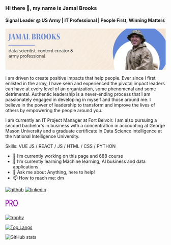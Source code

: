 ### Hi there 👋, my name is Jamal Brooks
#### Signal Leader @ US Army | IT Professional | People First, Winning Matters
![Signal Leader @ US Army | IT Professional | People First, Winning Matters](https://github.com/jamaleb67/jamaleb67.github.io/blob/master/GITHUB%20BANNER.jpg)

I am driven to create positive impacts that help people. Ever since I first enlisted in the army, I have seen and experienced the pivotal impact leaders can have at every level of an organization, some phenomenal and some detrimental. Authentic leadership is a never-ending process that I am passionately engaged in developing in myself and those around me. I believe in the power of leadership to transform and improve the lives of others by empowering the people around you.

I am currently an IT Project Manager at Fort Belvoir. I am also pursuing a second bachelor's in business with a concentration in accounting at George Mason University and a graduate certificate in Data Science intelligence at the National Intelligence University.

Skills: VUE JS / REACT / JS / HTML / CSS / PYTHON

- 🔭 I’m currently working on this page and 688 course 
- 🌱 I’m currently learning Machine learning, AI business and data applications 
- 💬 Ask me about Anything, here to help! 
- 📫 How to reach me: dm


[<img src='https://cdn.jsdelivr.net/npm/simple-icons@3.0.1/icons/github.svg' alt='github' height='40'>](https://github.com/jamaleb67)  [<img src='https://cdn.jsdelivr.net/npm/simple-icons@3.0.1/icons/linkedin.svg' alt='linkedin' height='40'>](https://www.linkedin.com/in/jamal_brooks/)  

<a href='https://github.com/pricing'><img src='https://raw.githubusercontent.com/acervenky/animated-github-badges/master/assets/pro.gif' width='40' height='40'></a> 

[![trophy](https://github-profile-trophy.vercel.app/?username=jamaleb67)](https://github.com/ryo-ma/github-profile-trophy)

[![Top Langs](https://github-readme-stats.vercel.app/api/top-langs/?username=jamaleb67)](https://github.com/anuraghazra/github-readme-stats)

![GitHub stats](https://github-readme-stats.vercel.app/api?username=jamaleb67&show_icons=true)  
